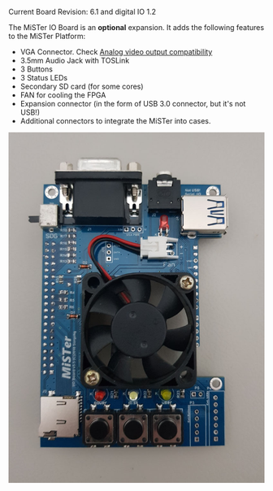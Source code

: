 Current Board Revision: 6.1 and digital IO 1.2

The MiSTer IO Board is an **optional** expansion. It adds the following features to the MiSTer Platform:
* VGA Connector. Check [Analog video output compatibility](https://github.com/MiSTer-devel/Main_MiSTer/wiki/Analog-video-output-compatibility)
* 3.5mm Audio Jack with TOSLink
* 3 Buttons
* 3 Status LEDs
* Secondary SD card (for some cores)
* FAN for cooling the FPGA
* Expansion connector (in the form of USB 3.0 connector, but it's not USB!)
* Additional connectors to integrate the MiSTer into cases.

![picture](pictures/iobrd_5.5.jpg)
